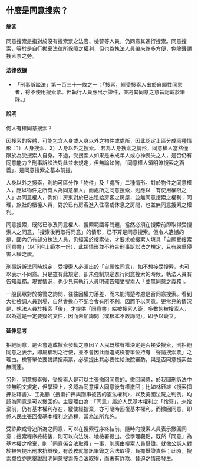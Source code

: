 ## 什麼是同意搜索？

#### 簡答

同意搜索是指對於沒有搜索票之法官、檢警等人員，仍同意其進行搜索。同意搜索，等於是自行拋棄法律所保障之權利，但也為執法人員帶來許多方便，免除聲請搜索票之勞。

#### 法律依據

* 「刑事訴訟法」第一百三十一條之一：「搜索，經受搜索人出於自願性同意者，得不使用搜索票。但執行人員應出示證件，並將其同意之意旨記載於筆錄。」

#### 說明

何人有權同意搜索？

因搜索的客體，可能包含人身或人身以外之物件或處所，因此認定上區分成兩種情形：1）人身搜索、2）人身以外之搜索。
若為人身搜索之情形，同意權人當然僅限於為受搜索人自身。不過，受搜索人如果是未成年人或心神喪失之人，是否仍有同意能力？刑事訴訟法對此並未規定，但無論如何，「同意權人須明瞭搜索之涵義」，是同意搜索之基本前提。

人身以外之搜索，則約可區分作「物件」及「處所」二種情形。對於物件之同意權人，應以物件之所有人為同意權人。而處所之同意搜索，則應以「有使用權限之人」為同意權人，例如：房東對於已出租給房客之房屋，並無同意搜索之權利；同理，旅社的櫃檯人員，對於已有房客進入住宿或休息之房間，也並無同意搜索之權利。

同意搜索，既然已涉及同意權人、搜索範圍等問題，當然必須在搜索前即取得受搜索人之同意，「搜索後再取得同意」的情形，已不算是同意搜索。但令人遺憾的是，國內仍有部分執法人員，仍經常於搜索後，才要求被搜索人填具「自願受搜索同意書」（以下附上範本一份），此類情形並不符合刑事訴訟法之規定，且有嚴重侵害人權之虞。

刑事訴訴法同時規定，受搜索人必須出於「自願性同意」，如不想接受搜索，也可以表示不同意。只是雖有此規定，卻未強制規定進行同意搜索的時候，執法人員有告知義務。現實情況，也少見有執行人員明確告知受搜索人「並無同意之義務」。

一般民眾對於檢警之詢問，往往因權力落差，而未能清楚考慮是否同意搜索。看到大批檢調人員到場，自然會擔心不配合會有所不利，因而予以同意。更常見的情況是，執法人員於搜索「後」，才提供「同意書」給被搜索人簽，多數的被搜索人，以為這是一定要簽的文件，因而未加詢問（或根本不敢詢問），即予以簽立。

#### 延伸思考

拒絕同意，是否會造成搜索發動之原因？人民既然有權決定是否接受搜索，則拒絕同意之表示，即屬權利之行使，並不會因此而造成檢警單位持有「聲請搜索票」之理由。檢警單位要聲請搜索票，必須提出其必要性給法院審酌，與是否同意搜索並無關連。

另外，同意搜索後，受搜索人是可以主張撤回同意的。撤回同意，於我國刑訴法中並無明文規定，但學理上，多認為同意權人同意後有權撤回；比如林鈺雄〈搜索扣押註釋書〉、王兆鵬〈搜索扣押與刑事被告的憲法權利〉，以及美國法院之判例，均認為同意是可以撤回的。主要理由為：「同意」屬於人民基本權利之「捨棄」，未捨棄前，仍有基本權利存在，縱使經捨棄，亦可隨時回復基本權利。而撤回同意，即係人民主張回復基本權利之過程，當為法所允許。

受詐欺或脅迫所為之同意，可以在搜索程序終結前，隨時向搜索人員表示撤回同意；搜索程序終結後，則可以向法院、地檢署提出。從學理觀點，既然「同意」為基本權之捨棄，則「同意係合法取得」一事，則應由搜索人員舉證。就像公訴人對於被告提出刑求抗辯後，有義務就警訊筆錄之合法取得，負擔舉證責任；此時，搜索單位亦應舉證證明同意搜索係合法取得，而未有詐欺、脅迫之情形發生。